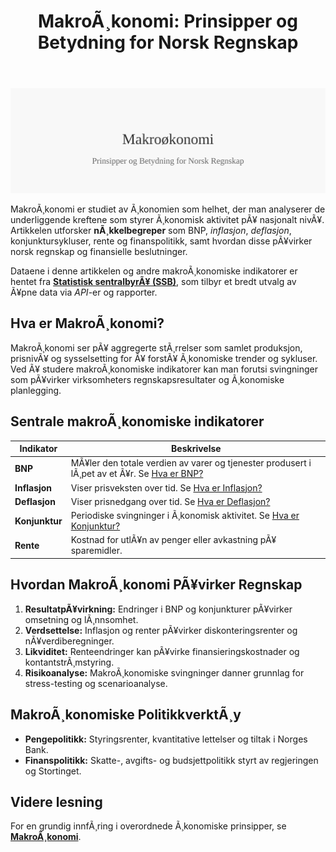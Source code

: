 ﻿---
title: "MakroÃ¸konomi: Prinsipper og Betydning for Norsk Regnskap"
meta_title: "MakroÃ¸konomi: Prinsipper og Betydning for Norsk Regnskap"
meta_description: '![MakroÃ¸konomi: Prinsipper og Betydning for Norsk Regnskap](makrookonomi-image.svg)'
slug: makrookonomi
type: blog
layout: pages/single
---

![MakroÃ¸konomi: Prinsipper og Betydning for Norsk Regnskap](makrookonomi-image.svg)

MakroÃ¸konomi er studiet av Ã¸konomien som helhet, der man analyserer de
underliggende kreftene som styrer Ã¸konomisk aktivitet pÃ¥ nasjonalt nivÃ¥.
Artikkelen utforsker **nÃ¸kkelbegreper** som BNP, *inflasjon*, *deflasjon*,
konjunktursykluser, rente og finanspolitikk, samt hvordan disse pÃ¥virker
norsk regnskap og finansielle beslutninger.

Dataene i denne artikkelen og andre makroÃ¸konomiske indikatorer er hentet fra **[Statistisk sentralbyrÃ¥ (SSB)](/blogs/regnskap/statistisk-sentralbyra "Statistisk sentralbyrÃ¥ (SSB) â€“ Offisiell statistikk og betydning for regnskap i Norge")**, som tilbyr et bredt utvalg av Ã¥pne data via *API*-er og rapporter.

## Hva er MakroÃ¸konomi?

MakroÃ¸konomi ser pÃ¥ aggregerte stÃ¸rrelser som samlet produksjon, prisnivÃ¥
og sysselsetting for Ã¥ forstÃ¥ Ã¸konomiske trender og sykluser. Ved Ã¥ studere
makroÃ¸konomiske indikatorer kan man forutsi svingninger som pÃ¥virker
virksomheters regnskapsresultater og Ã¸konomiske planlegging.

## Sentrale makroÃ¸konomiske indikatorer

| Indikator     | Beskrivelse                                                                                                                           |
|---------------|---------------------------------------------------------------------------------------------------------------------------------------|
| **BNP**       | MÃ¥ler den totale verdien av varer og tjenester produsert i lÃ¸pet av et Ã¥r. Se [Hva er BNP?](/blogs/regnskap/hva-er-bnp "Hva er BNP? Betydning og Beregning i Norsk Ã˜konomi")         |
| **Inflasjon** | Viser prisveksten over tid. Se [Hva er Inflasjon?](/blogs/regnskap/hva-er-inflasjon "Hva er Inflasjon? PÃ¥virkning pÃ¥ Regnskap og Ã˜konomisk Planlegging")                             |
| **Deflasjon** | Viser prisnedgang over tid. Se [Hva er Deflasjon?](/blogs/regnskap/hva-er-deflasjon "Hva er Deflasjon? Komplett Guide til Deflasjon i Regnskap og Ã˜konomi")                         |
| **Konjunktur**| Periodiske svingninger i Ã¸konomisk aktivitet. Se [Hva er Konjunktur?](/blogs/regnskap/hva-er-konjunktur "Hva er Konjunktur? En Oversikt over Ã˜konomiske Sykluser")                   |
| **Rente**     | Kostnad for utlÃ¥n av penger eller avkastning pÃ¥ sparemidler.                                                                            |

## Hvordan MakroÃ¸konomi PÃ¥virker Regnskap

1. **ResultatpÃ¥virkning:** Endringer i BNP og konjunkturer pÃ¥virker omsetning og lÃ¸nnsomhet.
2. **Verdsettelse:** Inflasjon og renter pÃ¥virker diskonteringsrenter og nÃ¥verdiberegninger.
3. **Likviditet:** Renteendringer kan pÃ¥virke finansieringskostnader og kontantstrÃ¸mstyring.
4. **Risikoanalyse:** MakroÃ¸konomiske svingninger danner grunnlag for stress-testing og scenarioanalyse.

## MakroÃ¸konomiske PolitikkverktÃ¸y

* **Pengepolitikk:** Styringsrenter, kvantitative lettelser og tiltak i Norges Bank.
* **Finanspolitikk:** Skatte-, avgifts- og budsjettpolitikk styrt av regjeringen og Stortinget.

## Videre lesning

For en grundig innfÃ¸ring i overordnede Ã¸konomiske prinsipper, se
**[MakroÃ¸konomi](/blogs/regnskap/makrookonomi "MakroÃ¸konomi: Prinsipper og Betydning for Norsk Regnskap")**.
